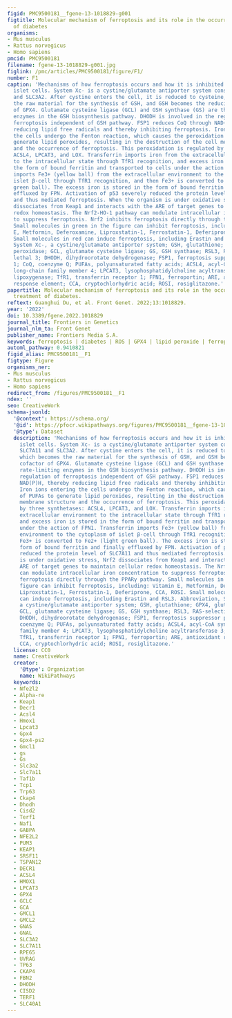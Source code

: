 ```yaml
---
figid: PMC9500181__fgene-13-1018829-g001
figtitle: Molecular mechanism of ferroptosis and its role in the occurrence and treatment
  of diabetes
organisms:
- Mus musculus
- Rattus norvegicus
- Homo sapiens
pmcid: PMC9500181
filename: fgene-13-1018829-g001.jpg
figlink: /pmc/articles/PMC9500181/figure/F1/
number: F1
caption: 'Mechanisms of how ferroptosis occurs and how it is inhibited in pancreatic
  islet cells. System Xc- is a cystine/glutamate antiporter system consisting of SLC7A11
  and SLC3A2. After cystine enters the cell, it is reduced to cysteine, which becomes
  the raw material for the synthesis of GSH, and GSH becomes the reducing cofactor
  of GPX4. Glutamate cysteine ligase (GCL) and GSH synthase (GS) are the rate-limiting
  enzymes in the GSH biosynthesis pathway. DHODH is involved in the regulation of
  ferroptosis independent of GSH pathway. FSP1 reduces CoQ through NAD(P)H, thereby
  reducing lipid free radicals and thereby inhibiting ferroptosis. Iron ions entering
  the cells undergo the Fenton reaction, which causes the peroxidation of PUFAs to
  generate lipid peroxides, resulting in the destruction of the cell membrane structure
  and the occurrence of ferroptosis. This peroxidation is regulated by three synthetases:
  ACSL4, LPCAT3, and LOX. Transferrin imports iron from the extracellular environment
  to the intracellular state through TfR1 recognition, and excess iron is stored in
  the form of bound ferritin and transported to cells under the action of FPN1. Transferrin
  imports Fe3+ (yellow ball) from the extracellular environment to the cytoplasm of
  islet β-cell through TfR1 recognition, and then Fe3+ is converted to Fe2+ (light
  green ball). The excess iron is stored in the form of bound ferritin and finally
  effluxed by FPN. Activation of p53 severely reduced the protein level of SLC7A11
  and thus mediated ferroptosis. When the organism is under oxidative stress, Nrf2
  dissociates from Keap1 and interacts with the ARE of target genes to maintain cellular
  redox homeostasis. The Nrf2-HO-1 pathway can modulate intracellular iron concentration
  to suppress ferroptosis. Nrf2 inhibits ferroptosis directly through the PPARγ pathway.
  Small molecules in green in the figure can inhibit ferroptosis, including: Vitamin
  E, Metformin, Deferoxamine, Liproxstatin-1, Ferrostatin-1, Deferiprone, CCA, ROSI.
  Small molecules in red can induce ferroptosis, including Erastin and RSL3. Abbreviation,
  System Xc-, a cystine/glutamate antiporter system; GSH, glutathione; GPX4, glutathione
  peroxidase; GCL, glutamate cysteine ligase; GS, GSH synthase; RSL3, RAS-selective
  lethal 3; DHODH, dihydroorotate dehydrogenase; FSP1, ferroptosis suppressor protein
  1; CoQ, coenzyme Q; PUFAs, polyunsaturated fatty acids; ACSL4, acyl-CoA synthetase
  long-chain family member 4; LPCAT3, lysophosphatidylcholine acyltransferase 3; LOX,
  lipoxygenase; TfR1, transferrin receptor 1; FPN1, ferroportin; ARE, antioxidant
  response element; CCA, cryptochlorhydric acid; ROSI, rosiglitazone.'
papertitle: Molecular mechanism of ferroptosis and its role in the occurrence and
  treatment of diabetes.
reftext: Guanghui Du, et al. Front Genet. 2022;13:1018829.
year: '2022'
doi: 10.3389/fgene.2022.1018829
journal_title: Frontiers in Genetics
journal_nlm_ta: Front Genet
publisher_name: Frontiers Media S.A.
keywords: ferroptosis | diabetes | ROS | GPX4 | lipid peroxide | ferroptosis inhibitor
automl_pathway: 0.9410821
figid_alias: PMC9500181__F1
figtype: Figure
organisms_ner:
- Mus musculus
- Rattus norvegicus
- Homo sapiens
redirect_from: /figures/PMC9500181__F1
ndex: ''
seo: CreativeWork
schema-jsonld:
  '@context': https://schema.org/
  '@id': https://pfocr.wikipathways.org/figures/PMC9500181__fgene-13-1018829-g001.html
  '@type': Dataset
  description: 'Mechanisms of how ferroptosis occurs and how it is inhibited in pancreatic
    islet cells. System Xc- is a cystine/glutamate antiporter system consisting of
    SLC7A11 and SLC3A2. After cystine enters the cell, it is reduced to cysteine,
    which becomes the raw material for the synthesis of GSH, and GSH becomes the reducing
    cofactor of GPX4. Glutamate cysteine ligase (GCL) and GSH synthase (GS) are the
    rate-limiting enzymes in the GSH biosynthesis pathway. DHODH is involved in the
    regulation of ferroptosis independent of GSH pathway. FSP1 reduces CoQ through
    NAD(P)H, thereby reducing lipid free radicals and thereby inhibiting ferroptosis.
    Iron ions entering the cells undergo the Fenton reaction, which causes the peroxidation
    of PUFAs to generate lipid peroxides, resulting in the destruction of the cell
    membrane structure and the occurrence of ferroptosis. This peroxidation is regulated
    by three synthetases: ACSL4, LPCAT3, and LOX. Transferrin imports iron from the
    extracellular environment to the intracellular state through TfR1 recognition,
    and excess iron is stored in the form of bound ferritin and transported to cells
    under the action of FPN1. Transferrin imports Fe3+ (yellow ball) from the extracellular
    environment to the cytoplasm of islet β-cell through TfR1 recognition, and then
    Fe3+ is converted to Fe2+ (light green ball). The excess iron is stored in the
    form of bound ferritin and finally effluxed by FPN. Activation of p53 severely
    reduced the protein level of SLC7A11 and thus mediated ferroptosis. When the organism
    is under oxidative stress, Nrf2 dissociates from Keap1 and interacts with the
    ARE of target genes to maintain cellular redox homeostasis. The Nrf2-HO-1 pathway
    can modulate intracellular iron concentration to suppress ferroptosis. Nrf2 inhibits
    ferroptosis directly through the PPARγ pathway. Small molecules in green in the
    figure can inhibit ferroptosis, including: Vitamin E, Metformin, Deferoxamine,
    Liproxstatin-1, Ferrostatin-1, Deferiprone, CCA, ROSI. Small molecules in red
    can induce ferroptosis, including Erastin and RSL3. Abbreviation, System Xc-,
    a cystine/glutamate antiporter system; GSH, glutathione; GPX4, glutathione peroxidase;
    GCL, glutamate cysteine ligase; GS, GSH synthase; RSL3, RAS-selective lethal 3;
    DHODH, dihydroorotate dehydrogenase; FSP1, ferroptosis suppressor protein 1; CoQ,
    coenzyme Q; PUFAs, polyunsaturated fatty acids; ACSL4, acyl-CoA synthetase long-chain
    family member 4; LPCAT3, lysophosphatidylcholine acyltransferase 3; LOX, lipoxygenase;
    TfR1, transferrin receptor 1; FPN1, ferroportin; ARE, antioxidant response element;
    CCA, cryptochlorhydric acid; ROSI, rosiglitazone.'
  license: CC0
  name: CreativeWork
  creator:
    '@type': Organization
    name: WikiPathways
  keywords:
  - Nfe2l2
  - Alpha-re
  - Keap1
  - Decr1
  - Acsl4
  - Hmox1
  - Lpcat3
  - Gpx4
  - Gpx4-ps2
  - Gmcl1
  - gs
  - Gs
  - Slc3a2
  - Slc7a11
  - Taf1b
  - Tcp1
  - Trp63
  - Ckap4
  - Dhodh
  - Cisd2
  - Terf1
  - Naf1
  - GABPA
  - NFE2L2
  - PUM3
  - KEAP1
  - SRSF11
  - TSPAN12
  - DECR1
  - ACSL4
  - HMOX1
  - LPCAT3
  - GPX4
  - GCLC
  - GCA
  - GMCL1
  - GMCL2
  - GNAS
  - GNAL
  - SLC3A2
  - SLC7A11
  - RPE65
  - UVRAG
  - TP63
  - CKAP4
  - FBN2
  - DHODH
  - CISD2
  - TERF1
  - SLC40A1
---
```

